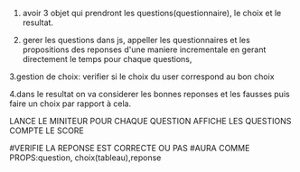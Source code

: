 1. avoir 3 objet qui prendront les questions(questionnaire), le choix et le resultat.

2. gerer les questions dans js, appeller les questionnaires et les propositions des reponses d'une maniere incrementale en gerant directement le temps pour chaque questions,

3.gestion de choix: verifier si le choix du user correspond au bon choix

4.dans le resultat on va considerer les bonnes reponses et les fausses puis faire un choix par rapport à cela.

<!-- CLASSE QUIZ -->

LANCE LE MINITEUR POUR CHAQUE QUESTION
AFFICHE LES QUESTIONS
COMPTE LE SCORE

<!-- QUESTION -->

#VERIFIE LA REPONSE EST CORRECTE OU PAS
#AURA COMME PROPS:question, choix(tableau),reponse
